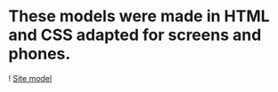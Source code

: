 # These models were made in HTML and CSS adapted for screens and phones.
! [Site model](https://cdn.discordapp.com/attachments/894529932926013501/955925215584591872/maquette.png)
